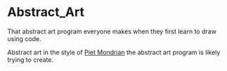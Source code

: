 # Abstract_Art
That abstract art program everyone makes when they first learn to draw using code.

Abstract art in the style of [Piet Mondrian](https://en.wikipedia.org/wiki/Piet_Mondrian)
the abstract art program is likely trying to create.
